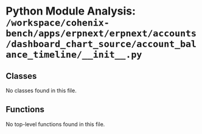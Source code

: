# Python Module Analysis: `/workspace/cohenix-bench/apps/erpnext/erpnext/accounts/dashboard_chart_source/account_balance_timeline/__init__.py`

## Classes

No classes found in this file.


## Functions

No top-level functions found in this file.
